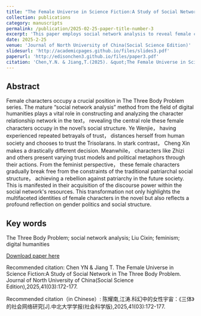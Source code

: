 ```yaml
---
title: "The Female Universe in Science Fiction:A Study of Social Network in The Three Body Problem(科幻中的女性宇宙：《三体》的社会网络研究)"
collection: publications
category: manuscripts
permalink: /publication/2025-02-25-paper-title-number-3
excerpt: 'This paper employs social network analysis to reveal female characters centrality in The Three-Body Problem. Contrasting Ye Wenjie and Cheng Xins choices, it argues these roles subvert patriarchal structures, acquiring discourse power and critiquing gender politics through their narratives.'
date: 2025-2-25
venue: 'Journal of North University of China(Social Science Edition)'
slidesurl: 'http://academicpages.github.io/files/slides3.pdf'
paperurl: 'http://edisonchen3.github.io/files/paper3.pdf'
citation: 'Chen,Y.N. & Jiang,T.(2025). &quot;The Female Universe in Science Fiction : A Study of Social Network in The Three Body Problem.&quot; <i>Journal of North University of China(Social Science Edition)</i>. 42(03):172-177.'
---
```


## Abstract
Female characters occupy a crucial position in The Three Body Problem series. The mature “social network analysis” method from the field of digital humanities plays a vital role in constructing and analyzing the character relationship network in the text， revealing the central role these female characters occupy in the novel’s social structure. Ye Wenjie， having experienced repeated betrayals of trust， distances herself from human society and chooses to trust the Trisolarans. In stark contrast， Cheng Xin makes a drastically different decision. Meanwhile， characters like Zhizi and others present varying trust models and political metaphors through their actions. From the feminist perspective， these female characters gradually break free from the constraints of the traditional patriarchal social structure， achieving a rebellion against patriarchy in the future society. This is manifested in their acquisition of the discourse power within the social network's resources. This transformation not only highlights the multifaceted identities of female characters in the novel but also reflects a profound reflection on gender politics and social structure.


## Key words
The Three Body Problem; social network analysis; Liu Cixin; feminism; digital humanities

[Download paper here](https://kns.cnki.net/kcms2/article/abstract?v=VQ0ntgfwFMSgN3b5wYx0R7hgx7a9icH9b8lpsU_4M9WO85v6YRhx-SqNtXdF1efGRxmuGsX0LOd1199nIm-q9ene1thcZFCi7zgm1i8RMsn98WWJ2VBYTh-bj1gESVrP58Jq_oWPtl_RL3-U_SjetWSqaPVW1f0rqiXGwkCS-erN8x6FlGzTJ3AlYsqAc3JB&uniplatform=NZKPT)

Recommended citation: Chen YN & Jiang T. The Female Universe in Science Fiction:A Study of Social Network in The Three Body Problem. Journal of North University of China(Social Science Edition),2025,41(03):172-177.

Recommended citation（in Chinese）: 陈耀南,江涛.科幻中的女性宇宙：《三体》的社会网络研究[J].中北大学学报(社会科学版),2025,41(03):172-177.

